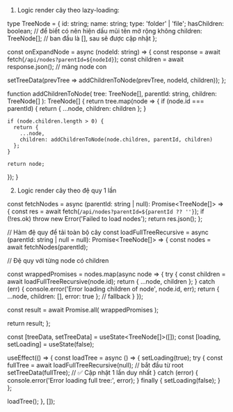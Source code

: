 1. Logic render cây theo lazy-loading: 

type TreeNode = {
  id: string;
  name: string;
  type: 'folder' | 'file';
  hasChildren: boolean;     // để biết có nên hiện dấu mũi tên mở rộng không
  children: TreeNode[];     // ban đầu là [], sau sẽ được cập nhật
};


const onExpandNode = async (nodeId: string) => {
  const response = await fetch(`/api/nodes?parentId=${nodeId}`);
  const children = await response.json(); // mảng node con

  setTreeData(prevTree => addChildrenToNode(prevTree, nodeId, children));
};

function addChildrenToNode(
  tree: TreeNode[],
  parentId: string,
  children: TreeNode[]
): TreeNode[] {
  return tree.map(node => {
    if (node.id === parentId) {
      return {
        ...node,
        children: children
      };
    }

    if (node.children.length > 0) {
      return {
        ...node,
        children: addChildrenToNode(node.children, parentId, children)
      };
    }

    return node;
  });
}


2. Logic render cây theo đệ quy 1 lần


<!-- Logic call API  -->
const fetchNodes = async (parentId: string | null): Promise<TreeNode[]> => {
  const res = await fetch(`/api/nodes?parentId=${parentId ?? ''}`);
  if (!res.ok) throw new Error('Failed to load nodes');
  return res.json();
};

// Hàm đệ quy để tải toàn bộ cây
const loadFullTreeRecursive = async (parentId: string | null = null): Promise<TreeNode[]> => {
  const nodes = await fetchNodes(parentId);

  // Đệ quy với từng node có children

  const wrappedPromises = nodes.map(async node => {
  try {
    const children = await loadFullTreeRecursive(node.id);
    return { ...node, children };
  } catch (err) {
    console.error('Error loading children of node', node.id, err);
    return { ...node, children: [], error: true }; // fallback
  }
});

  const result = await Promise.all(
    wrappedPromises
  );

  return result;
};

<!-- Logic setState bên front-end -->
const [treeData, setTreeData] = useState<TreeNode[]>([]);
const [loading, setLoading] = useState(false);

useEffect(() => {
  const loadTree = async () => {
    setLoading(true);
    try {
      const fullTree = await loadFullTreeRecursive(null); // bắt đầu từ root
      setTreeData(fullTree); // ✅ Cập nhật 1 lần duy nhất
    } catch (error) {
      console.error('Error loading full tree:', error);
    } finally {
      setLoading(false);
    }
  };

  loadTree();
}, []);



